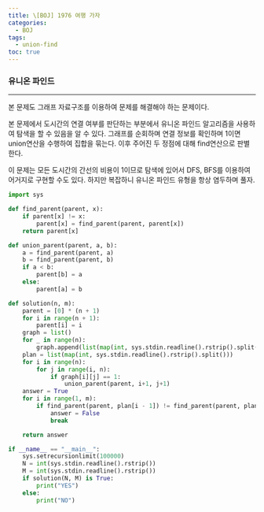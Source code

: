 ```yaml
---
title: \[BOJ] 1976 여행 가자
categories: 
  - BOJ
tags: 
  - union-find
toc: true
---
```


### 유니온 파인드

---

본 문제도 그래프 자료구조를 이용하여 문제를 해결해야 하는 문제이다. 

본 문제에서 도시간의 연결 여부를 판단하는 부분에서 유니온 파인드 알고리즘을 사용하여 탐색을 할 수 있음을 알 수 있다. 그래프를 순회하며 연결 정보를 확인하며 1이면 union연산을 수행하여 집합을 묶는다. 이후 주어진 두 정점에 대해 find연산으로 판별한다.

이 문제는 모든 도시간의 간선의 비용이 1이므로 탐색에 있어서 DFS, BFS를 이용하여 어거지로 구현할 수도 있다. 하지만 복잡하니 유니온 파인드 유형을 항상 염두하며 풀자.

```python
import sys

def find_parent(parent, x):
    if parent[x] != x:
        parent[x] = find_parent(parent, parent[x])
    return parent[x]

def union_parent(parent, a, b):
    a = find_parent(parent, a)
    b = find_parent(parent, b)
    if a < b:
        parent[b] = a
    else:
        parent[a] = b

def solution(n, m):
    parent = [0] * (n + 1)
    for i in range(n + 1):
        parent[i] = i
    graph = list()
    for _ in range(n):
        graph.append(list(map(int, sys.stdin.readline().rstrip().split())))
    plan = list(map(int, sys.stdin.readline().rstrip().split()))
    for i in range(n):
        for j in range(i, n):
            if graph[i][j] == 1:
                union_parent(parent, i+1, j+1)
    answer = True
    for i in range(1, m):
        if find_parent(parent, plan[i - 1]) != find_parent(parent, plan[i]):
            answer = False
            break

    return answer

if __name__ == "__main__":
    sys.setrecursionlimit(100000)
    N = int(sys.stdin.readline().rstrip())
    M = int(sys.stdin.readline().rstrip())
    if solution(N, M) is True:
        print("YES")
    else:
        print("NO")
```
